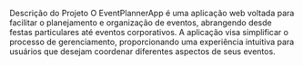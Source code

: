 Descrição do Projeto
O EventPlannerApp é uma aplicação web voltada para facilitar o planejamento e organização de eventos, abrangendo desde festas particulares até eventos corporativos. A aplicação visa simplificar o processo de gerenciamento, proporcionando uma experiência intuitiva para usuários que desejam coordenar diferentes aspectos de seus eventos.
